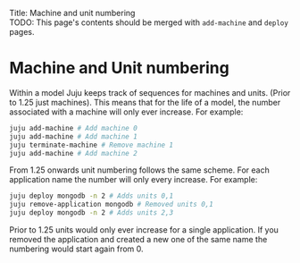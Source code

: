 Title: Machine and unit numbering  
TODO:  This page's contents should be merged with `add-machine` and `deploy` pages.

# Machine and Unit numbering

Within a model Juju keeps track of sequences for machines and units.
(Prior to 1.25 just machines). This means that for the life of a model,
the number associated with a machine will only ever increase. For example:

```bash
juju add-machine # Add machine 0
juju add-machine # Add machine 1
juju terminate-machine # Remove machine 1
juju add-machine # Add machine 2
```

From 1.25 onwards unit numbering follows the same scheme. For each application 
name the number will only every increase. For example:
```bash
juju deploy mongodb -n 2 # Adds units 0,1
juju remove-application mongodb # Removed units 0,1
juju deploy mongodb -n 2 # Adds units 2,3
```

Prior to 1.25 units would only ever increase for a single application. If you
removed the application and created a new one of the same name the numbering
would start again from 0.
